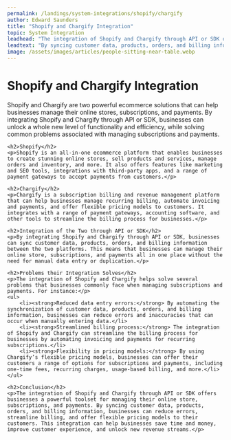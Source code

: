 ```yaml
---
permalink: /landings/system-integrations/shopify/chargify
author: Edward Saunders
title: "Shopify and Chargify Integration"
topic: System Integration
leadhead: "The integration of Shopify and Chargify through API or SDK offers businesses a powerful toolset for managing their online store, subscriptions, and payments"
leadtext: "By syncing customer data, products, orders, and billing information, businesses can reduce errors, streamline billing, and offer flexible pricing models to their customers. This integration can help businesses save time and money, improve customer experience, and unlock new revenue streams."
image: /assets/images/articles/people-sitting-near-table.webp
---
```

<div class="arttext">    <h1>Shopify and Chargify Integration</h1>
    <p>Shopify and Chargify are two powerful ecommerce solutions that can help businesses manage their online stores, subscriptions, and payments. By integrating Shopify and Chargify through API or SDK, businesses can unlock a whole new level of functionality and efficiency, while solving common problems associated with managing subscriptions and payments.</p>

    <h2>Shopify</h2>
    <p>Shopify is an all-in-one ecommerce platform that enables businesses to create stunning online stores, sell products and services, manage orders and inventory, and more. It also offers features like marketing and SEO tools, integrations with third-party apps, and a range of payment gateways to accept payments from customers.</p>

    <h2>Chargify</h2>
    <p>Chargify is a subscription billing and revenue management platform that can help businesses manage recurring billing, automate invoicing and payments, and offer flexible pricing models to customers. It integrates with a range of payment gateways, accounting software, and other tools to streamline the billing process for businesses.</p>

    <h2>Integration of the Two through API or SDK</h2>
    <p>By integrating Shopify and Chargify through API or SDK, businesses can sync customer data, products, orders, and billing information between the two platforms. This means that businesses can manage their online store, subscriptions, and payments all in one place without the need for manual data entry or duplication.</p>

    <h2>Problems their Integration Solves</h2>
    <p>The integration of Shopify and Chargify helps solve several problems that businesses commonly face when managing subscriptions and payments. For instance:</p>
    <ul>
        <li><strong>Reduced data entry errors:</strong> By automating the synchronization of customer data, products, orders, and billing information, businesses can reduce errors and inaccuracies that can occur when manually entering data.</li>
        <li><strong>Streamlined billing process:</strong> The integration of Shopify and Chargify can streamline the billing process for businesses by automating invoicing and payments for recurring subscriptions.</li>
        <li><strong>Flexibility in pricing models:</strong> By using Chargify’s flexible pricing models, businesses can offer their customers a range of options for subscriptions and payments, including one-time fees, recurring charges, usage-based billing, and more.</li>
    </ul>

    <h2>Conclusion</h2>
    <p>The integration of Shopify and Chargify through API or SDK offers businesses a powerful toolset for managing their online store, subscriptions, and payments. By syncing customer data, products, orders, and billing information, businesses can reduce errors, streamline billing, and offer flexible pricing models to their customers. This integration can help businesses save time and money, improve customer experience, and unlock new revenue streams.</p>
</div>